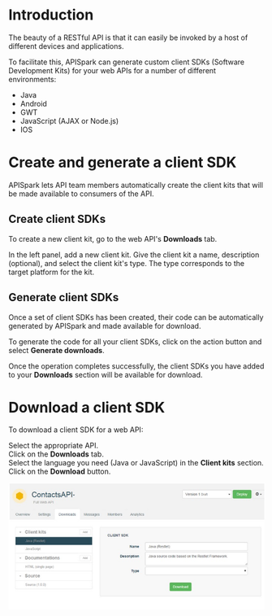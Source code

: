 
# Introduction

The beauty of a RESTful API is that it can easily be invoked by a host of different devices and applications.

To facilitate this, APISpark can generate custom client SDKs (Software Development Kits) for your web APIs for a number of different environments:

- Java
- Android
- GWT
- JavaScript (AJAX or Node.js)
- IOS

# Create and generate a client SDK

APISpark lets API team members automatically create the client kits that will be made available to consumers of the API.

## Create client SDKs

To create a new client kit, go to the web API's **Downloads** tab.

In the left panel, add a new client kit. Give the client kit a name, description (optional), and select the client kit's type. The type corresponds to the target platform for the kit.

## Generate client SDKs

Once a set of client SDKs has been created, their code can be automatically generated by APISpark and made available for download.

To generate the code for all your client SDKs, click on the action button and select **Generate downloads**.

Once the operation completes successfully, the client SDKs you have added to your **Downloads** section will be available for download.

# Download a client SDK

To download a client SDK for a web API:

Select the appropriate API.  
Click on the **Downloads** tab.  
Select the language you need (Java or JavaScript) in the **Client kits** section.  
Click on the **Download** button.  

![Download button](images/01.jpg "Download button")
